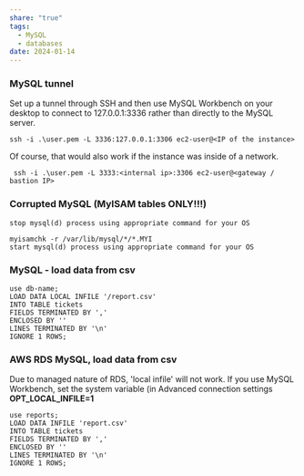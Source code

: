 ```yaml
---
share: "true"
tags:
  - MySQL
  - databases
date: 2024-01-14
---
```



  
### MySQL tunnel
Set up a tunnel through SSH and then use MySQL Workbench on your desktop to connect to 127.0.0.1:3336 rather than directly to the MySQL server.

```
ssh -i .\user.pem -L 3336:127.0.0.1:3306 ec2-user@<IP of the instance>

```
Of course, that would also work if the instance was inside of a network.

```
 ssh -i .\user.pem -L 3333:<internal ip>:3306 ec2-user@<gateway / bastion IP>
```

### Corrupted MySQL (MyISAM tables ONLY!!!)
```
stop mysql(d) process using appropriate command for your OS

myisamchk -r /var/lib/mysql/*/*.MYI
start mysql(d) process using appropriate command for your OS
```

### MySQL - load data from csv
```
use db-name;
LOAD DATA LOCAL INFILE '/report.csv' 
INTO TABLE tickets
FIELDS TERMINATED BY ',' 
ENCLOSED BY ''
LINES TERMINATED BY '\n'
IGNORE 1 ROWS;
```

### AWS RDS MySQL, load data from csv
Due to managed nature of RDS, 'local infile' will not work. If you use MySQL Workbench, set the system variable (in Advanced connection settings **OPT_LOCAL_INFILE=1**

```
use reports;
LOAD DATA INFILE 'report.csv' 
INTO TABLE tickets
FIELDS TERMINATED BY ',' 
ENCLOSED BY ''
LINES TERMINATED BY '\n'
IGNORE 1 ROWS;
```